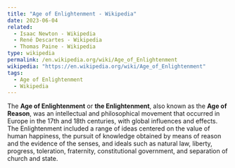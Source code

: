```yaml
---
title: "Age of Enlightenment - Wikipedia"
date: 2023-06-04
related:
  - Isaac Newton - Wikipedia
  - René Descartes - Wikipedia
  - Thomas Paine - Wikipedia
type: wikipedia
permalink: /en.wikipedia.org/wiki/Age_of_Enlightenment
wikipedia: "https://en.wikipedia.org/wiki/Age_of_Enlightenment"
tags:
  - Age of Enlightenment
  - Wikipedia  
---
```

The **Age of Enlightenment** or **the Enlightenment**, also known as the **Age of Reason**, was an intellectual and philosophical movement that occurred in Europe in the 17th and 18th centuries, with global influences and effects. The Enlightenment included a range of ideas centered on the value of human happiness, the pursuit of knowledge obtained by means of reason and the evidence of the senses, and ideals such as natural law, liberty, progress, toleration, fraternity, constitutional government, and separation of church and state.